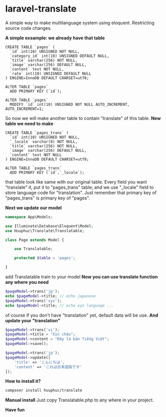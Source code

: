 # laravel-translate

A simple way to make multilanguage system using eloquent.
Restricting source code changes.

**A simple exsample: we already have that table**
```mysql
CREATE TABLE `pages` (
  `id` int(10) UNSIGNED NOT NULL,
  `category_id` int(10) UNSIGNED DEFAULT NULL,
  `title` varchar(256) NOT NULL,
  `image` varchar(256) DEFAULT NULL,
  `content` text NOT NULL,
  `rate` int(10) UNSIGNED DEFAULT NULL
) ENGINE=InnoDB DEFAULT CHARSET=utf8;

ALTER TABLE `pages`
  ADD PRIMARY KEY (`id`);

ALTER TABLE `pages`
  MODIFY `id` int(10) UNSIGNED NOT NULL AUTO_INCREMENT, AUTO_INCREMENT=1;
```

So now we will make another table to contain "translate" of this table.
**New table we need to make**
```mysql
CREATE TABLE `pages_trans` (
  `id` int(10) UNSIGNED NOT NULL,
  `_locale` varchar(8) NOT NULL,
  `title` varchar(256) NOT NULL,
  `image` varchar(256) DEFAULT NULL,
  `content` text NOT NULL
) ENGINE=InnoDB DEFAULT CHARSET=utf8;

ALTER TABLE `pages_trans`
  ADD PRIMARY KEY (`id`,`_locale`);
```

that table look like same with our original table. Every field you want "translate" it, put it to "pages_trans" table; and we use "_locale" field to store language code for "translation". Just remember that primary key of "pages_trans" is primary key of "pages".

**Next we update our model**
```php
namespace App\Models;

use Illuminate\Database\Eloquent\Model;
use Huuphuc\Translate\Translatable;

class Page extends Model {

    use Translatable;

    protected $table = 'pages';

}
```
add Translatable train to your model
**Now you can use translate function any where you need**
```php
$pageModel->trans('jp');
echo $pageModel->title; // echo japanese
$pageModel->trans('xyz');
echo $pageModel->title; // echo xyz language ...
```
of course if you don't have "translation" yet, default data will be use.
**And update your "translation"**
```php
$pageModel->trans('vi');
$pageModel->title = "Xin chào";
$pageModel->content = "Đây là bản Tiếng Việt";
$pageModel->save();

$pageModel->trans('jp');
$pageModel->update([
	'title' => 'こんにちは', 
	'content' => 'これは日本語版です'
]);
```

**How to install it?**
```bash
composer install huuphuc/translate
```

**Manual install**
Just copy Translatable.php to any where in your project.

**Have fun**


